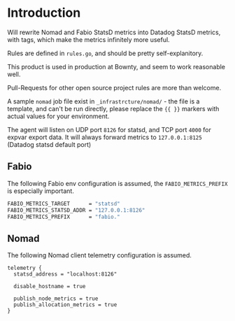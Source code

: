 # Introduction

Will rewrite Nomad and Fabio StatsD metrics into Datadog StatsD metrics, with tags, which make the metrics infinitely more useful.

Rules are defined in `rules.go`, and should be pretty self-explanitory.

This product is used in production at Bownty, and seem to work reasonable well.

Pull-Requests for other open source project rules are more than welcome.

A sample `nomad` job file exist in `_infrastrcture/nomad/` - the file is a template, and can't be run directly, please replace the `{{ }}` markers with actual values for your environment.

The agent will listen on UDP port `8126` for statsd, and TCP port `4000` for expvar export data. It will always forward metrics to `127.0.0.1:8125` (Datadog statsd default port)


## Fabio

The following Fabio env configuration is assumed, the `FABIO_METRICS_PREFIX` is especially important.

```bash
FABIO_METRICS_TARGET      = "statsd"
FABIO_METRICS_STATSD_ADDR = "127.0.0.1:8126"
FABIO_METRICS_PREFIX      = "fabio."
```

## Nomad

The following Nomad client telemetry configuration is assumed.

```hcl
telemetry {
  statsd_address = "localhost:8126"

  disable_hostname = true

  publish_node_metrics = true
  publish_allocation_metrics = true
}
```